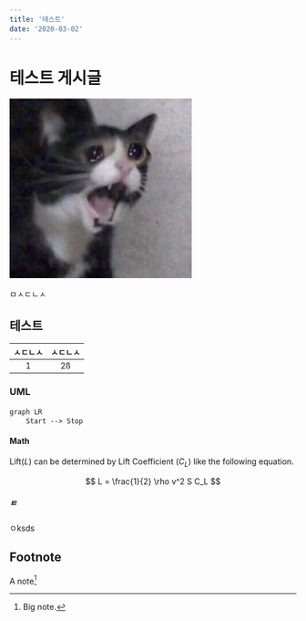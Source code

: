```yaml
---
title: '테스트'
date: '2020-03-02'
---
```


# 테스트 게시글

![meow](./meow.jpg)

ㅁㅅㄷㄴㅅ

## 테스트

| ㅅㄷㄴㅅ | ㅅㄷㄴㅅ |
| :------: | :------: |
|    1     |    2ß    |

### UML

```mermaid
graph LR
    Start --> Stop
```

#### Math

Lift($L$) can be determined by Lift Coefficient ($C_L$) like the following
equation.

$$
L = \frac{1}{2} \rho v^2 S C_L
$$

##### ㅌ

ㅇksds

## Footnote

A note[^1]

[^1]: Big note.
